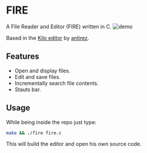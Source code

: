 # FIRE

A FIle Reader and Editor (FIRE) written in C.
![demo](https://user-images.githubusercontent.com/28630268/209900349-612458f0-aa83-4f4b-9354-581b772389f6.svg)

Based in the [Kilo editor](https://github.com/antirez/kilo) by
[antirez](http://antirez.com/latest/0).


## Features 
  - Open and display files.
  - Edit and save files.
  - Incrementally search file contents.
  - Stauts bar.

## Usage

While being inside the repo just type: 

```bash 
make && ./fire fire.c
```

This will build the editor and open his own source code.
